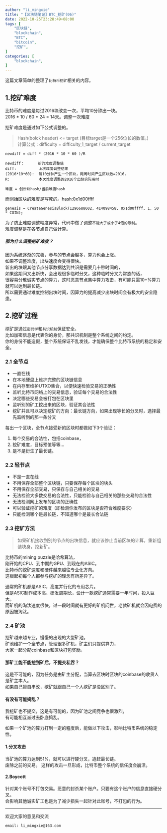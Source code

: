 ```yaml
---
author: "li_mingxie"
title: "【区块链笔记】BTC_挖矿(06)"
date: 2022-10-25T23:28:49+08:00
tags: [
    "区块链",
    "blockchain",
    "BTC",
    "bitcoin",
    "挖矿",
]
categories: [
    "blockchain",
]
---
```


这篇文章简单的整理了`比特币挖矿`相关的内容。  <!--more-->  
  
## 1.挖矿难度

比特币的难度是每过2016块改变一次，平均10分钟出一块。  
2016 \* 10 / 60 \* 24 = 14天。调整一次难度  

挖矿难度是通过如下公式调整的。  

> Hash(bolck header) <= target  (目标target是一个256位长的数值。)  
> 计算公式：difficulty = difficulty_1_target / current_target  

```
newdiff = diff * (2016 * 10 * 60 )/R  

newdiff：      新的难度调整值  
diff:          上次难度调整结果  
(2016*10*60):  每10分钟产生一个区块，两周时间产生区块数=2016，  
R:             本次难度调整的2016个出快实际用时  

难度 = 创世块hash/当前难度hash  
```

而创始区块的难度是写死的。hash:0x1d00ffff  

```
genesis = CreateGenesisBlock(1296688602, 414098458, 0x1d00ffff, 1, 50 * COIN);  
```

为了防止难度调整幅度异常，代码中做了调整`不能大于或小于4倍的限制`。  
难度调整是在各节点自己做计算。  

##### 那为什么调整挖矿难度？

因为系统逐渐的完善，参与的节点会越多，算力也会上涨。  
如果不调整难度，出块速度会变得很快。  
新出的块跟其他节点分享数据达到共识是需要几十秒时间的，  
如果这期间又出新快，会出现很多临时分叉，这种临时分叉为常态的话，  
很容易分散诚实节点的算力，这时恶意节点集中算力攻击，有可能只需10+%算力就可以达到最长链。  
所以需要通过难度控制出块时间，因算力的提高减少出块时间会有极大的安全隐患。  

## 2.挖矿过程

挖矿是通过`密码学`和`共识机制`保证安全。  
比如加密信息是代表你的身份，那共识机制是整个系统之间的约定。  
你的身份不能造假，整个系统保证不乱发钱，才能确保整个比特币系统的稳定和安全。  

### 2.1 全节点

* 一直在线
* 在本地硬盘上维护完整的区块链信息
* 在内存里维护UTXO集合，以便快速检验交易的正确性
* 监听比特币网络上的交易信息，验证每个交易的合法性
* 决定哪些交易会被打包在区块里
* 监听别的矿工挖出来的区块，验证其合法性
* 挖矿并且可以决定挖矿的方向：最长链方向，如果出现等长的分叉时，选择最先监听到的那一条分叉

每出一个区块，全节点接受新的区块时都做如下3个验证：  

1. 每个交易的合法性，包括coinbase，
2. 挖矿难度，目标预值等等...
3. 是不是衍生了最长链。

### 2.2 轻节点

* 不是一直在线
* 不用保存全部整个区块链，只要保存每个区块的块头
* 不用保存全部交易，只保存与自己相关的交易
* 无法检验大多数交易的合法性，只能检验与自己相关的那些交易的合法性
* 无法检测网上发布的区块的正确性
* 可以验证挖矿的难度（即检测你发布的区块是否符合难度要求）
* 只能检测哪个是最长链，不知道哪个是最长合法链

### 2.3 挖矿方法

> 如果矿机接收到别的节点的出块信息，就应该停止当前区块的计算，重新组装块身，挖新矿。  

比特币的mining puzzle是哈希算法，  
刚开始的CPU、到中期的GPU、到现在的ASIC。  
比特币的挖矿速度和硬件越来越往专业化方向。  
这根起初每个人都参与挖矿的理念有所差异了。  

通常的矿机都是ASIC，高度并行化的专用芯片。  
但是ASIC制作成本高、研发周期长，设计一款挖矿通常需要一年时间，投入巨大。  
而矿机的淘汰速度很快，过一段时间就有更好的矿机问世，老款矿机就会因电费的原因被淘汰。

### 2.4 矿池

挖矿越来越专业，慢慢的出现的大型矿池。  
矿池维护一个全节点，管理很多矿机，矿主们只提供算力，  
大家一起分配coinbase和区块打包奖励。

#### 那矿工能不能挖到矿后，不提交私吞？

这是不可能的，因为任务是由矿主分配，当算去区块时区块的coinbase的收货人是矿主本人。  
如果自己擅自串改，挖矿就跟自己一个人挖矿是没区别了。

#### 有没有可能捣乱？

我挖矿也不提交，这是有可能的，因为矿池之间竞争也很激烈，  
有可能相互派过去卧底捣乱。  

如果一个矿池的算力打到一定的程度后，能做以下攻击，影响比特币系统的稳定性。

#### 1.分叉攻击

当矿池的算力达到51%，就可以进行硬分叉，追赶最长链。  
废除之前的交易。 这样的攻击一旦形成，比特币整个系统的信任度会崩溃。

#### 2.Boycott

针对某个账号不打包交易。恶意的封杀某个账户。只要有这个账户的信息直接硬分叉。  
会影响其他诚实矿工也是为了减少损失一起针对此账号，不打包的行为。

----------------------------------------------
欢迎大家的意见和交流

`email: li_mingxie@163.com`
